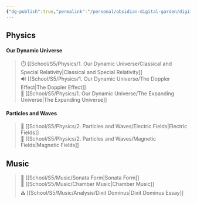 ```yaml
---
{"dg-publish":true,"permalink":"/personal/obsidian-digital-garden/digital-garden-homepage/","tags":"gardenEntry"}
---
```



## Physics

#### Our Dynamic Universe
> ⏱️ [[School/S5/Physics/1. Our Dynamic Universe/Classical and Special Relativity\|Classical and Special Relativity]]  
> 🔊 [[School/S5/Physics/1. Our Dynamic Universe/The Doppler Effect\|The Doppler Effect]]  
> 🌌 [[School/S5/Physics/1. Our Dynamic Universe/The Expanding Universe\|The Expanding Universe]]  

#### Particles and Waves
> 🔋 [[School/S5/Physics/2. Particles and Waves/Electric Fields\|Electric Fields]]  
> 🧲 [[School/S5/Physics/2. Particles and Waves/Magnetic Fields\|Magnetic Fields]]  

## Music
> 🎼 [[School/S5/Music/Sonata Form\|Sonata Form]]  
> 🎵 [[School/S5/Music/Chamber Music\|Chamber Music]]  
> ⛪ [[School/S5/Music/Analysis/Dixit Dominus\|Dixit Dominus Essay]]
